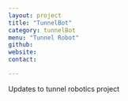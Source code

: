 ```yaml
---
layout: project
title: "TunnelBot"
category: tunnelBot
menu: "Tunnel Robot"
github:
website:
contact:

---
```


Updates to tunnel robotics project
